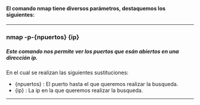 #### El comando nmap tiene diversos parámetros, destaquemos los siguientes:


___
### nmap -p-{npuertos} {ip}
##### Este comando nos permite ver los puertos que esán abiertos en una dirección ip.

En el cual se realizan las siguientes sustituciones:
- {npuertos} : El puerto hasta el que queremos realizar la busqueda.
- {ip} : La ip en la que queremos realizar la busqueda.

___
